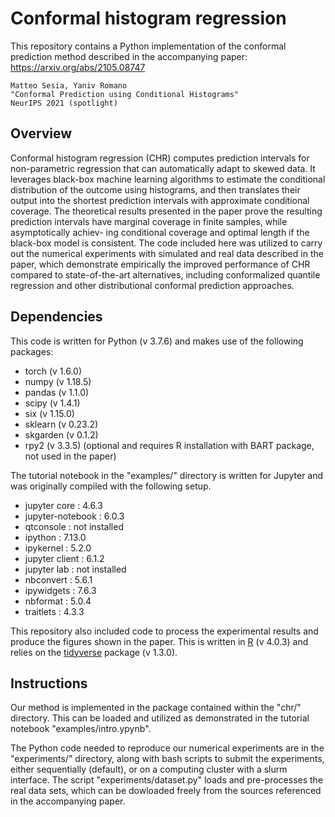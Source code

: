 # Conformal histogram regression

This repository contains a Python implementation of the conformal prediction method described in the accompanying paper: https://arxiv.org/abs/2105.08747

```
Matteo Sesia, Yaniv Romano
"Conformal Prediction using Conditional Histograms"
NeurIPS 2021 (spotlight)
```

## Overview

Conformal histogram regression (CHR) computes prediction intervals for non-parametric
regression that can automatically adapt to skewed data. It leverages black-box
machine learning algorithms to estimate the conditional distribution of the outcome
using histograms, and then translates their output into the shortest prediction
intervals with approximate conditional coverage. 
The theoretical results presented in the paper prove the resulting prediction
intervals have marginal coverage in finite samples, while asymptotically achiev-
ing conditional coverage and optimal length if the black-box model is consistent.
The code included here was utilized to carry out the numerical experiments with simulated and real data described in the paper,
which demonstrate empirically the improved performance of CHR compared to state-of-the-art alternatives, including conformalized quantile
regression and other distributional conformal prediction approaches.

## Dependencies

This code is written for Python (v 3.7.6) and makes use of the following packages:
 - torch (v 1.6.0)
 - numpy (v 1.18.5)
 - pandas (v 1.1.0)
 - scipy (v 1.4.1)
 - six (v 1.15.0)
 - sklearn (v 0.23.2)
 - skgarden (v 0.1.2)
 - rpy2 (v 3.3.5) (optional and requires R installation with BART package, not used in the paper)

The tutorial notebook in the "examples/" directory is written for Jupyter and was originally compiled with the following setup.
 - jupyter core     : 4.6.3
 - jupyter-notebook : 6.0.3
 - qtconsole        : not installed
 - ipython          : 7.13.0
 - ipykernel        : 5.2.0
 - jupyter client   : 6.1.2
 - jupyter lab      : not installed
 - nbconvert        : 5.6.1
 - ipywidgets       : 7.6.3
 - nbformat         : 5.0.4
 - traitlets        : 4.3.3 
 
 This repository also included code to process the experimental results and produce the figures shown in the paper.
 This is written in [R](https://www.r-project.org/) (v 4.0.3) and relies on the [tidyverse](https://www.tidyverse.org/) package (v 1.3.0).
 
 ## Instructions

Our method is implemented in the package contained within the "chr/" directory.
This can be loaded and utilized as demonstrated in the tutorial notebook "examples/intro.ypynb".

The Python code needed to reproduce our numerical experiments are in the "experiments/" directory,
along with bash scripts to submit the experiments, either sequentially (default), or on a computing cluster with a slurm interface.
The script "experiments/dataset.py" loads and pre-processes the real data sets, which can be dowloaded freely from the sources referenced in the accompanying paper. 

